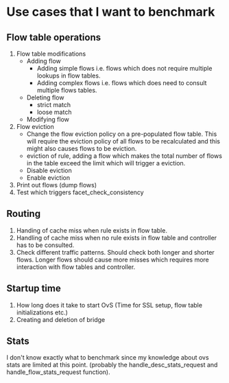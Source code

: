 # Use cases that I want to benchmark


## Flow table operations

1. Flow table modifications
    * Adding flow
        * Adding simple flows i.e. flows which does not require multiple lookups in flow tables.
        * Adding complex flows i.e. flows which does need to consult multiple flows tables.
    * Deleting flow
        * strict match
        * loose match
    * Modifying flow
2. Flow eviction
    * Change the flow eviction policy on a pre-populated flow table. This will require the eviction policy of all flows to be recalculated and this might also causes flows to be eviction.
    * eviction of rule, adding a flow which makes the total number of flows in the table exceed the limit which will trigger a eviction.
    * Disable eviction
    * Enable eviction
3. Print out flows (dump flows)
4. Test which triggers facet_check_consistency

## Routing

1. Handing of cache miss when rule exists in flow table.
2. Handling of cache miss when no rule exists in flow table and controller has to be consulted.
3. Check different traffic patterns. Should check both longer and shorter flows. Longer flows should cause more misses which requires more interaction with flow tables and controller.


## Startup time

1. How long does it take to start OvS (Time for SSL setup, flow table initializations etc.)
2. Creating and deletion of bridge

## Stats

I don't know exactly what to benchmark since my knowledge about ovs stats are limited at this point. (probably the handle_desc_stats_request and handle_flow_stats_request function).
